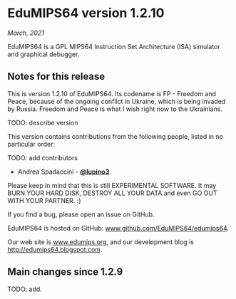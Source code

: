 # EduMIPS64 version 1.2.10

*March, 2021*

EduMIPS64 is a GPL MIPS64 Instruction Set Architecture (ISA) simulator and graphical debugger.

## Notes for this release

This is version 1.2.10 of EduMIPS64. Its codename is FP - Freedom and Peace, because
of the ongoing conflict in Ukraine, which is being invaded by Russia. Freedom and Peace
is what I wish right now to the Ukrainians.

TODO: describe version

This version contains contributions from the following people, listed in no particular order:

TODO: add contributors
* Andrea Spadaccini - [**@lupino3**](http://github.com/lupino3)

Please keep in mind that this is still EXPERIMENTAL SOFTWARE. It may
BURN YOUR HARD DISK, DESTROY ALL YOUR DATA and even GO OUT WITH YOUR
PARTNER. :)

If you find a bug, please open an issue on GitHub.

EduMIPS64 is hosted on GitHub: www.github.com/EduMIPS64/edumips64.

Our web site is www.edumips.org, and our development blog is http://edumips64.blogspot.com.

## Main changes since 1.2.9
TODO: add.